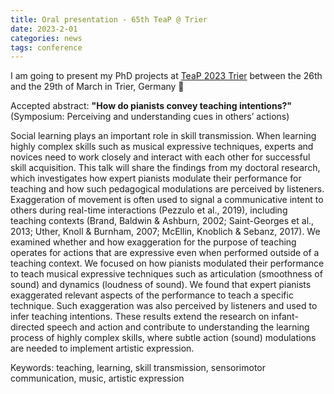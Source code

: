 ```yaml
---
title: Oral presentation - 65th TeaP @ Trier
date: 2023-2-01
categories: news
tags: conference
---
```

I am going to present my PhD projects at [TeaP 2023 Trier](https://conference-service.com/teap-2023-trier/welcome.html) between the 26th and the 29th of March in Trier, Germany 🌵

Accepted abstract: **"How do pianists convey teaching intentions?"** (Symposium: Perceiving and understanding cues in others’ actions)

Social learning plays an important role in skill transmission. When learning highly complex skills such as musical expressive techniques, experts and novices need to work closely and interact with each other for successful skill acquisition. This talk will share the findings from my doctoral research, which investigates how expert pianists modulate their performance for teaching and how such pedagogical modulations are perceived by listeners. Exaggeration of movement is often used to signal a communicative intent to others during real-time interactions (Pezzulo et al., 2019), including teaching contexts (Brand, Baldwin & Ashburn, 2002; Saint-Georges et al., 2013; Uther, Knoll & Burnham, 2007; McEllin, Knoblich & Sebanz, 2017). We examined whether and how exaggeration for the purpose of teaching operates for actions that are expressive even when performed outside of a teaching context. We focused on how pianists modulated their performance to teach musical expressive techniques such as articulation (smoothness of sound) and dynamics (loudness of sound). We found that expert pianists exaggerated relevant aspects of the performance to teach a specific technique. Such exaggeration was also perceived by listeners and used to infer teaching intentions. These results extend the research on infant-directed speech and action and contribute to understanding the learning process of highly complex skills, where subtle action (sound) modulations are needed to implement artistic expression.

Keywords: teaching, learning, skill transmission, sensorimotor communication, music, artistic expression